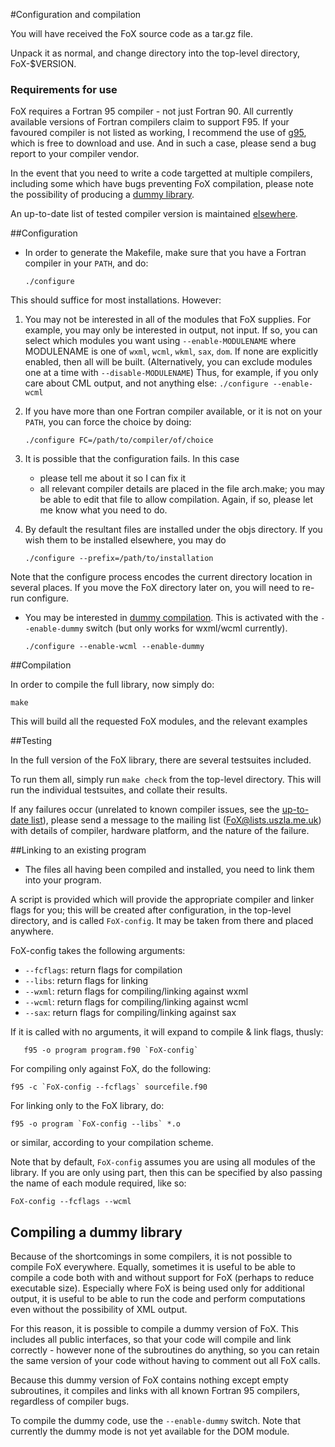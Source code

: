 #Configuration and compilation

You will have received the FoX source code as a tar.gz file.

Unpack it as normal, and change directory into the top-level directory, FoX-$VERSION.

### Requirements for use

FoX requires a Fortran 95 compiler - not just Fortran 90. All currently available versions of Fortran compilers claim to support F95. If your favoured compiler is not listed as working, I recommend the use of [g95](www.g95.org), which is free to download and use. And in such a case, please send a bug report to your compiler vendor.

In the event that you need to write a code targetted at multiple compilers, including some which have bugs preventing FoX compilation, please note the possibility of producing a [dummy library](#dummy_library).

An up-to-date list of tested compiler version is maintained [elsewhere](http://uszla.me.uk/space/software/FoX/compat/).

##Configuration

* In order to generate the Makefile, make sure that you have a Fortran compiler in your `PATH`, and do:

    `./configure`

This should suffice for most installations. However:

1. You may not be interested in all of the modules that FoX supplies. For example, you may only be interested in output, not input. If so, you can select which modules you want using `--enable-MODULENAME` where MODULENAME is one of `wxml`, `wcml`, `wkml`, `sax`, `dom`. If none are explicitly enabled, then all will be built. (Alternatively, you can exclude modules one at a time with `--disable-MODULENAME`) Thus, for example, if you only care about CML output, and not anything else: `./configure --enable-wcml`

2. If you have more than one Fortran compiler available, or it is not on your `PATH`, you can force the choice by doing:

   `./configure FC=/path/to/compiler/of/choice`

3. It is possible that the configuration fails. In this case
	* please tell me about it so I can fix it
  	* all relevant compiler details are placed in the file arch.make; you may be able to edit that file to allow compilation. Again, if so, please let me know what you need to do.

4. By default the resultant files are installed under the objs directory. If you wish them to be installed elsewhere, you may do

    `./configure --prefix=/path/to/installation`

Note that the configure process encodes the current directory location in several
places.  If you move the FoX directory later on, you will need to re-run configure.

* You may be interested in [dummy compilation](#dummy_library). This is activated with the `--enable-dummy` switch (but only works for wxml/wcml currently).

    `./configure --enable-wcml --enable-dummy`

##Compilation

In order to compile the full library, now simply do:

    make

This will build all the requested FoX modules, and the relevant examples

##Testing

In the full version of the FoX library, there are several testsuites included.

To run them all, simply run `make check` from the top-level directory. This will run the individual testsuites, and collate their results.

If any failures occur (unrelated to known compiler issues, see the [up-to-date list](http://uszla.me.uk/space/software/FoX/compat/)), please send a message to the mailing list (<FoX@lists.uszla.me.uk>) with details of compiler, hardware platform, and the nature of the failure.

##Linking to an existing program

* The files all having been compiled and installed, you need to link them into your program.

A script is provided which will provide the appropriate compiler and linker flags for you; this will be created after configuration, in the top-level directory, and is called `FoX-config`. It may be taken from there and placed anywhere.

FoX-config takes the following arguments:

* `--fcflags`: return flags for compilation
* `--libs`: return flags for linking
* `--wxml`: return flags for compiling/linking against wxml
* `--wcml`: return flags for compiling/linking against wcml
* `--sax`: return flags for compiling/linking against sax

If it is called with no arguments, it will expand to compile & link flags, thusly:

       f95 -o program program.f90 `FoX-config`

For compiling only against FoX, do the following:

 	f95 -c `FoX-config --fcflags` sourcefile.f90

For linking only to the FoX library, do:

  	f95 -o program `FoX-config --libs` *.o

or similar, according to your compilation scheme. 

Note that by default, `FoX-config` assumes you are using all modules of the library. If you are only using part, then this can be specified by also passing the name of each module required, like so:

	FoX-config --fcflags --wcml

## Compiling a dummy library

<a name="dummy_library"/>

Because of the shortcomings in some compilers, it is not possible to compile FoX everywhere. Equally, sometimes it is useful to be able to compile a code both with and without support for FoX (perhaps to reduce executable size). Especially where FoX is being used only for additional output, it is useful to be able to run the code and perform computations even without the possibility of XML output.

For this reason, it is possible to compile a dummy version of FoX. This includes all public interfaces, so that your code will compile and link correctly - however none of the subroutines do anything, so you can retain the same version of your code without having to comment out all FoX calls.

Because this dummy version of FoX contains nothing except empty subroutines, it compiles and links with all known Fortran 95 compilers, regardless of compiler bugs.

To compile the dummy code, use the `--enable-dummy` switch. Note that currently the dummy mode is not yet available for the DOM module.
